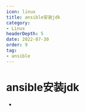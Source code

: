 ```yaml
---
icon: linux
title: ansible安装jdk
category: 
- Linux
headerDepth: 5
date: 2022-07-30
order: 9
tag:
- ansible
---
```


<!-- more -->

# ansible安装jdk

-
